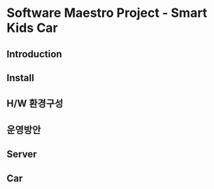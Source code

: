 # Software Maestro Project - Smart Kids Car

## Introduction

## Install

## H/W 환경구성

## 운영방안

## Server

## Car

